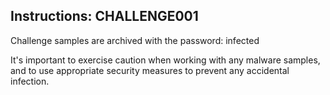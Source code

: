 ## Instructions: CHALLENGE001

Challenge samples are archived with the password: infected

It's important to exercise caution when working with any malware samples, and to use appropriate security measures to prevent any accidental infection.

